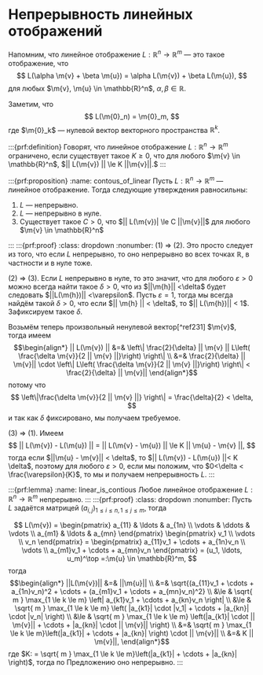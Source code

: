 # Непрерывность линейных отображений

Напомним, что линейное отображение $L: \mathbb{R}^n \to \mathbb{R}^m$ — это такое отображение, что
$$
L(\alpha \m{v} + \beta \m{u}) = \alpha L(\m{v}) + \beta L(\m{u}),
$$
для любых $\m{v}, \m{u} \in \mathbb{R}^n$, $\alpha,\beta \in \mathbb{R}$.

Заметим, что 
$$
L(\m{0}_n) = \m{0}_m,
$$
где $\m{0}_k$ — нулевой вектор векторного пространства $\mathbb{R}^k$.


:::{prf:definition}
Говорят, что линейное отображение $L: \mathbb{R}^n \to \mathbb{R}^m$ ограничено, если существует такое $K \ge 0$, что для любого $\m{v} \in \mathbb{R}^n$, $|| L(\m{v}) || \le K ||\m{v}||.$
:::

:::{prf:proposition}
:name: contous_of_linear
Пусть $L: \mathbb{R}^n \to \mathbb{R}^m$ — линейное отображение. Тогда следующие утверждения равносильны:

1. $L$ — непрерывно.
2. $L$ — непрерывно в нуле.
3. Существует такое $C > 0$, что $|| L(\m{v})| \le C ||\m{v}||$ для любого $\m{v} \in \mathbb{R}^n$

:::
:::{prf:proof}
:class: dropdown
:nonumber:
(1) $\Longrightarrow$ (2). Это просто следует из того, что если $L$ непрерывно, то оно непрерывно во всех точках $\mathbb{R}$, в частности и в нуле тоже.

(2) $\Longrightarrow$ (3). Если $L$ непрерывно в нуле, то это значит, что для любого $\varepsilon >0$ можно всегда найти такое $\delta>0$, что из $||\m{h}|| <\delta$ будет следовать $||L(\m{h})|| <\varepsilon$. Пусть $\varepsilon = 1$, тогда мы всегда найдём такой $\delta>0$, что если $|| \m{h} || < \delta$, то $|| L(\m{h})|| < 1$. Зафиксируем такое $\delta.$

Возьмём теперь произвольный ненулевой вектор[^ref231] $\m{v}$, тогда имеем
$$\begin{align*}
|| L(\m{v}) || &=& \left\| \frac{2}{\delta} || \m{v} || L\left(  \frac{\delta \m{v}}{2 || \m{v} ||}\right) \right\| \\
&=&  \frac{2}{\delta} || \m{v}|| \cdot \left\| L\left(  \frac{\delta \m{v}}{2 || \m{v} ||}\right) \right\| < \frac{2}{\delta} || \m{v}||
\end{align*}$$
потому что 
$$
\left\|\frac{\delta \m{v}}{2 || \m{v} ||} \right\| = \frac{\delta}{2} < \delta,
$$
и так как $\delta$ фиксировано, мы получаем требуемое.

(3) $\Longrightarrow$ (1). Имеем
$$
|| L(\m{v}) - L(\m{u}) || = || L(\m{v} - \m{u}) || \le K || \m{u} - \m{v} ||,
$$
тогда если $||\m{u} - \m{v}|| < \delta$, то $|| L(\m{v}) - L(\m{u}) ||< K \delta$,
поэтому для любого $\varepsilon >0$, если мы положим, что $0<\delta < \frac{\varepsilon}{K}$, то мы и получаем непрерывность $L$.
:::




:::{prf:lemma}
:name: linear_is_contious
Любое линейное отображение $L: \mathbb{R}^n \to \mathbb{R}^m$ непрерывно. 
:::
:::{prf:proof}
:class: dropdown
:nonumber:
Пусть $L$ задаётся матрицей $(a_{i,j})_{1\le i \le n, 1 \le j \le m}$, тогда

$$
L(\m{v}) = \begin{pmatrix}
a_{11} & \ldots & a_{1n} \\
\vdots & \ddots & \vdots \\
a_{m1} & \ldots & a_{mn}
\end{pmatrix}   \begin{pmatrix}
v_1 \\ \vdots \\ v_n
\end{pmatrix} = \begin{pmatrix}
a_{11}v_1 + \cdots + a_{1n}v_n \\
\vdots \\
a_{m1}v_1 + \cdots + a_{mn}v_n 
\end{pmatrix} = (u_1, \ldots, u_m)^\top =:\m{u} \in \mathbb{R}^m,
$$ 
тогда
$$\begin{align*}
||L(\m{v})|| &=& ||\m{u}|| \\
&=& \sqrt{(a_{11}v_1 + \cdots + a_{1n}v_n)^2 + \cdots + (a_{m1}v_1 + \cdots + a_{mn}v_n)^2} \\
&\le & \sqrt{ m } \max_{1 \le k \le m} \left| a_{k1}v_1 + \cdots + a_{kn}v_n  \right| \\
&\le & \sqrt{ m } \max_{1 \le k \le m} \left( |a_{k1}| \cdot |v_1| + \cdots + |a_{kn}| \cdot |v_n| \right) \\
&\le & \sqrt{ m } \max_{1 \le k \le m} \left(|a_{k1}| \cdot || \m{v}|| + \cdots + |a_{kn}| \cdot || \m{v}||  \right) \\
&=& \sqrt{ m } \max_{1 \le k \le m}\left(|a_{k1}|  + \cdots + |a_{kn}|   \right) \cdot || \m{v}|| \\
&=& K || \m{v}||,
\end{align*}$$
где $K: = \sqrt{ m } \max_{1 \le k \le m}\left(|a_{k1}|  + \cdots + |a_{kn}|   \right)$, тогда по Предложению [](#contous_of_linear) оно непрерывно. 
:::

[^ref221]: [Аксиома Выбора](#axiom-of-choice) позволяет.